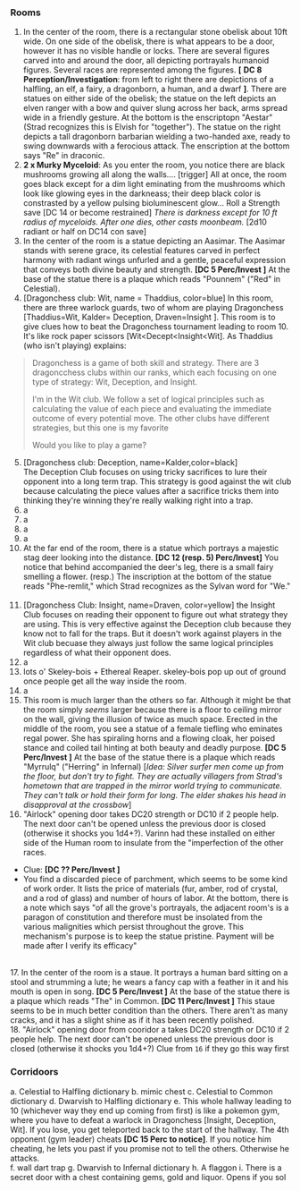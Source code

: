 ### Rooms
1. In the center of the room, there is a rectangular stone obelisk about 10ft wide. On one side of the obelisk, there is what appears to be a door, however it has no visible handle or locks. There are several figures carved into and around the door, all depicting portrayals humanoid figures. Several races are represented among the figures. **[** **DC 8 Perception/Investigation**: from left to right there are depictions of a halfling, an elf, a fairy, a dragonborn, a human, and a dwarf **]**. There are statues on either side of the obelisk; the statue on the left depicts an elven ranger with a bow and quiver slung across her back, arms spread wide in a friendly gesture. At the bottom is the enscriptopn "Aestar" (Strad recognizes this is Elvish for "together"). The statue on the right depicts a tall dragonborn barbarian wielding a two-handed axe, ready to swing downwards with a ferocious attack. The enscription at the bottom says "Re" in draconic. 
&nbsp;   
2. **2 x Murky Myceloid**: As you enter the room, you notice there are black mushrooms growing all along the walls.... [trigger]  All at once, the room goes black except for a dim light eminating from the mushrooms which look like glowing eyes in the darkneass; their deep black color is constrasted by a yellow pulsing  bioluminescent glow... Roll a Strength save [DC 14 or become restrained] *There is darkness except for 10 ft radius of myceloids. After one dies, other casts moonbeam.* [2d10 radiant or half on DC14 con save]
      &nbsp;   
3. In the center of the room is a statue depicting an Aasimar. The Aasimar stands with serene grace, its celestial features carved in perfect harmony with radiant wings unfurled and a gentle, peaceful expression that conveys both divine beauty and  strength. **[DC 5 Perc/Invest ]** At the base of the statue there is a plaque which reads "Pounnem" ("Red" in Celestial).
   &nbsp;   
4. [Dragonchess club: Wit, name = Thaddius, color=blue] In this room, there are three warlock guards, two of whom are playing Dragonchess [Thaddius=Wit, Kalder= Deception, Draven=Insight ]. This room is to give clues how to beat the Dragonchess tournament leading to room 10. It's like rock paper scissors [Wit<Decept<Insight<Wit]. As Thaddius (who isn't playing) explains:  
  > Dragonchess is a game of both skill and strategy. There are 3 dragoncchess clubs within our ranks, which each focusing on one type of strategy: Wit, Deception, and Insight. 
  > 
  > I'm in the Wit club. We follow a set of logical principles such as calculating the value of each piece and evaluating the immediate outcome of every potential move. The other clubs have different strategies, but this one is my favorite
  >
  >Would you like to play a game? 
  &nbsp;    
5. [Dragonchess club: Deception, name=Kalder,color=black]
      &nbsp;   
      The Deception Club focuses on using tricky sacrifices to lure their opponent into a long term trap. This strategy is good against the wit club because calculating the piece values after a sacrifice tricks them into thinking they're winning they're really walking right into a trap. 
6. a
      &nbsp;   
3. a
      &nbsp;   
4. a
      &nbsp;   
5.  a
  &nbsp;   
1.  At the far end of the room, there is a statue which portrays a majestic stag deer looking into the distance. **[DC 12 (resp. 5) Perc/Invest]** You notice that behind accompanied the deer's leg, there is  a small fairy smelling a flower. (resp.) The inscription at the bottom of the statue reads "Phe-remlit," which Strad recognizes as the Sylvan word for "We." 
  &nbsp;   
1.  [Dragonchess Club: Insight, name=Draven, color=yellow] the Insight Club focuses on reading their opponent to figure out what strategy they are using. This is very effective against the Deception club because they know not to fall for the traps. But it doesn't work against players in the Wit club becuase they always just follow the same logical principles regardless of what their opponent does. 
      &nbsp;   
2.  a
      &nbsp;   
3.  lots o' Skeley-bois + Ethereal Reaper. skeley-bois pop up out of ground once people get all the way inside the room. 
      &nbsp;   
4.  a
      &nbsp;   
5.  This room is much larger than the others so far. Although it might be that the room simply *seems* larger because there is a floor to ceiling mirror on the wall, giving the illusion of twice as much space. Erected in the middle of the room, you see a statue of a female tiefling who eminates regal power. She has spiraling horns and a flowing cloak, her poised stance and coiled tail hinting at both beauty and deadly purpose. **[DC 5 Perc/Invest ]** At the base of the statue there is a plaque which reads "Myrrulq" ("Herring" in Infernal) [*Idea: Silver surfer men come up from the floor, but don't try to fight. They are actually villagers from Strad's hometown that are trapped in the mirror world trying to communicate. They can't talk or  hold their form for long. The elder shakes his head in disapproval at the crossbow*]
      &nbsp;   
6.  "Airlock" opening door  takes DC20 strength or DC10 if 2 people help. The next door can't be opened unless the previous door is closed (otherwise it shocks you 1d4+?). Varinn had these installed on either side of the Human room to insulate from the "imperfection of the other races. 
- Clue: **[DC ?? Perc/Invest ]**
- You find a discarded piece of parchment, which seems to be some kind of work order. It lists the price of materials (fur,  amber, rod of crystal, and a rod of glass) and number of hours of labor. At the bottom, there is a note which says "of all the grove's portrayals, the adjacent room's is a paragon of constitution and therefore must be insolated from the various malignities which persist throughout the grove. This mechanism's purpose is to keep the statue pristine. Payment will be made after I verify its efficacy"
          
&nbsp;   
17.   In the center of the room is a staue. It portrays a human bard sitting on a stool and strumming a lute; he wears a fancy cap with a feather in it and his mouth is open in song. **[DC 5 Perc/Invest ]** At the base of the statue there is a plaque which reads "The" in Common. **[DC 11 Perc/Invest ]** This staue seems to be in much better condition than the others. There aren't as many cracks, and it has a slight shine as if it has been recently polished. 
      &nbsp;   
18.   "Airlock" opening door from cooridor a takes DC20 strength or DC10 if 2 people help. The next door can't be opened unless the previous door is closed (otherwise it shocks you 1d4+?) Clue from `16` if they go this way first
    
### Corridoors 
a. Celestial to Halfling dictionary
b. mimic chest
c. Celestial to Common dictionary
d. Dwarvish to Halfling dictionary
e. This whole hallway leading to 10 (whichever way they end up coming from first) is like a pokemon gym, where you have to defeat a warlock in Dragonchess [Insight, Deception, Wit]. If you lose, you get teleported back to the start of the hallway. The 4th opponent (gym leader) cheats **[DC 15 Perc to notice]**. If you notice him cheating, he lets you past if you promise not to tell the others. Otherwise he attacks.  
f. wall dart trap
g. Dwarvish to Infernal dictionary
h. A flaggon 
i. There is a secret door with a chest containing gems, gold and liquor. Opens if you sol